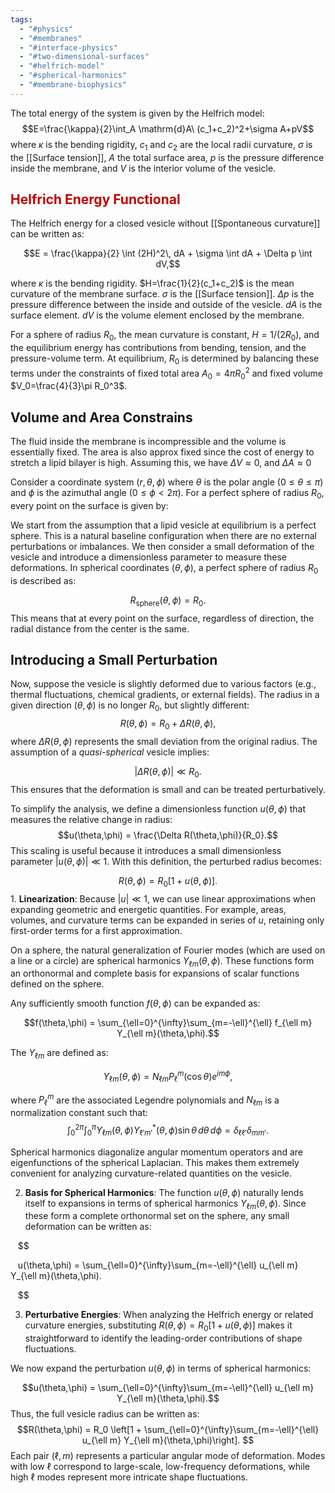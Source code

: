 ```yaml
---
tags:
  - "#physics"
  - "#membranes"
  - "#interface-physics"
  - "#two-dimensional-surfaces"
  - "#helfrich-model"
  - "#spherical-harmonics"
  - "#membrane-biophysics"
---
```

The total energy of the system is given by the Helfrich model:
$$E=\frac{\kappa}{2}\int_A \mathrm{d}A\ (c_1+c_2)^2+\sigma A+pV$$
where $\kappa$ is the bending rigidity, $c_1$ and $c_2$ are the local radii curvature, $\sigma$ is the [[Surface tension]], $A$ the total surface area, $p$ is the pressure difference inside the membrane, and $V$ is the interior volume of the vesicle. 


## <font color="#c00000"> Helfrich Energy Functional</font>

The Helfrich energy  for a closed vesicle without [[Spontaneous curvature]] can be written as:

$$E = \frac{\kappa}{2} \int (2H)^2\, dA + \sigma \int dA + \Delta p \int dV,$$

where
   $\kappa$ is the bending rigidity.
   $H=\frac{1}{2}(c_1+c_2)$ is the mean curvature of the membrane surface.
   $\sigma$ is the [[Surface tension]].
   $\Delta p$ is the pressure difference between the inside and outside of the vesicle. 
   $dA$ is the surface element.
   $dV$ is the volume element enclosed by the membrane. 

For a sphere of radius $R_0$, the mean curvature is constant, $H = 1/(2R_0)$, and the equilibrium energy has contributions from bending, tension, and the pressure-volume term. At equilibrium, $R_0$ is determined by balancing these terms under the constraints of fixed total area $A_0=4\pi R_0^2$ and fixed volume $V_0=\frac{4}{3}\pi R_0^3$.

## Volume and Area Constrains

 The fluid inside the membrane is incompressible and the volume is essentially fixed. 
 The area is also approx fixed since the cost of energy to stretch a lipid bilayer is high. 
 Assuming this, we have $\Delta V \approx 0$, and $\Delta A \approx 0$

Consider a coordinate system $(r,\theta,\phi)$ where $\theta$ is the polar angle ($0 \leq \theta \leq \pi$) and $\phi$ is the azimuthal angle ($0 \leq \phi < 2\pi$). For a perfect sphere of radius $R_0$, every point on the surface is given by:

We start from the assumption that a lipid vesicle at equilibrium is a perfect sphere. This is a natural baseline configuration when there are no external perturbations or imbalances. We then consider a small deformation of the vesicle and introduce a dimensionless parameter to measure these deformations.
In spherical coordinates $(\theta,\phi)$, a perfect sphere of radius $R_0$ is described as:

$$R_{\text{sphere}}(\theta,\phi) = R_0.$$
This means that at every point on the surface, regardless of direction, the radial distance from the center is the same.
## Introducing a Small Perturbation

Now, suppose the vesicle is slightly deformed due to various factors (e.g., thermal fluctuations, chemical gradients, or external fields). The radius in a given direction $(\theta,\phi)$ is no longer $R_0$, but slightly different:
$$R(\theta,\phi) = R_0 + \Delta R(\theta,\phi),$$
where $\Delta R(\theta,\phi)$ represents the small deviation from the original radius. The assumption of a *quasi-spherical* vesicle implies:

$$|\Delta R(\theta,\phi)| \ll R_0.$$
This ensures that the deformation is small and can be treated perturbatively.

To simplify the analysis, we define a dimensionless function $u(\theta,\phi)$ that measures the relative change in radius:
$$u(\theta,\phi) = \frac{\Delta R(\theta,\phi)}{R_0}.$$
This scaling is useful because it introduces a small dimensionless parameter $|u(\theta,\phi)| \ll 1$. With this definition, the perturbed radius becomes:

$$R(\theta,\phi) = R_0[1 + u(\theta,\phi)].$$1. **Linearization**: Because $|u|\ll 1$, we can use linear approximations when expanding geometric and energetic quantities. For example, areas, volumes, and curvature terms can be expanded in series of $u$, retaining only first-order terms for a first approximation.

On a sphere, the natural generalization of Fourier modes (which are used on a line or a circle) are spherical harmonics $Y_{\ell m}(\theta,\phi)$. These functions form an orthonormal and complete basis for expansions of scalar functions defined on the sphere.

Any sufficiently smooth function $f(\theta,\phi)$ can be expanded as:

$$f(\theta,\phi) = \sum_{\ell=0}^{\infty}\sum_{m=-\ell}^{\ell} f_{\ell m} Y_{\ell m}(\theta,\phi).$$


The $Y_{\ell m}$ are defined as:

$$Y_{\ell m}(\theta,\phi) = N_{\ell m} P_{\ell}^{m}(\cos\theta)e^{i m \phi},$$

where $P_{\ell}^{m}$ are the associated Legendre polynomials and $N_{\ell m}$ is a normalization constant such that:
$$
\int_0^{2\pi}\int_0^{\pi} Y_{\ell m}(\theta,\phi) Y_{\ell' m'}^*(\theta,\phi)\sin\theta\,d\theta\,d\phi = \delta_{\ell\ell'} \delta_{mm'}.$$

Spherical harmonics diagonalize angular momentum operators and are eigenfunctions of the spherical Laplacian. This makes them extremely convenient for analyzing curvature-related quantities on the vesicle.


2. **Basis for Spherical Harmonics**: The function $u(\theta,\phi)$ naturally lends itself to expansions in terms of spherical harmonics $Y_{\ell m}(\theta,\phi)$. Since these form a complete orthonormal set on the sphere, any small deformation can be written as:

   $$

   u(\theta,\phi) = \sum_{\ell=0}^{\infty}\sum_{m=-\ell}^{\ell} u_{\ell m} Y_{\ell m}(\theta,\phi).

   $$

3. **Perturbative Energies**: When analyzing the Helfrich energy or related curvature energies, substituting $R(\theta,\phi) = R_0[1 + u(\theta,\phi)]$ makes it straightforward to identify the leading-order contributions of shape fluctuations.


We now expand the perturbation $u(\theta,\phi)$ in terms of spherical harmonics:

$$u(\theta,\phi) = \sum_{\ell=0}^{\infty}\sum_{m=-\ell}^{\ell} u_{\ell m} Y_{\ell m}(\theta,\phi).$$
Thus, the full vesicle radius can be written as:
$$R(\theta,\phi) = R_0 \left[1 + \sum_{\ell=0}^{\infty}\sum_{m=-\ell}^{\ell} u_{\ell m} Y_{\ell m}(\theta,\phi)\right].
$$
Each pair $(\ell,m)$ represents a particular angular mode of deformation. Modes with low $\ell$ correspond to large-scale, low-frequency deformations, while high $\ell$ modes represent more intricate shape fluctuations.




